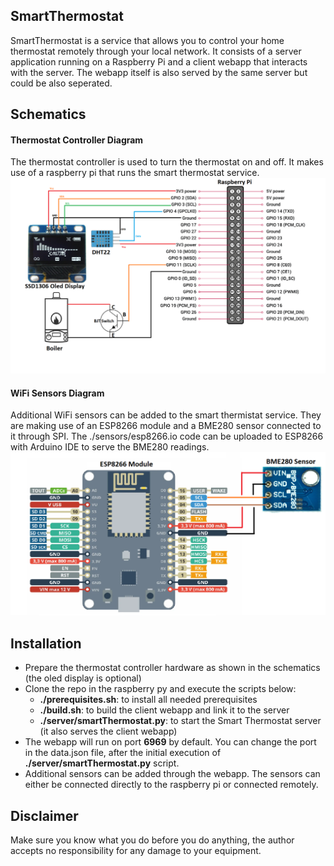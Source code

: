 ## SmartThermostat
SmartThermostat is a service that allows you to control your home thermostat remotely through your local network. It consists of a server application running on a Raspberry Pi and a client webapp that interacts with the server. The webapp itself is also served by the same server but could be also seperated.

## Schematics
#### Thermostat Controller Diagram
The thermostat controller is used to turn the thermostat on and off. It makes use of a raspberry pi that runs the smart thermostat service.
![SmartThermostatDiagram](SmartThermostatDiagram.png)

#### WiFi Sensors Diagram
Additional WiFi sensors can be added to the smart thermistat service. They are making use of an ESP8266 module and a BME280 sensor connected to it through SPI. The ./sensors/esp8266.io code can be uploaded to ESP8266 with Arduino IDE to serve the BME280 readings.
![SmartThermostatDiagram](sensors/esp8266_schematic.png)

## Installation
* Prepare the thermostat controller hardware as shown in the schematics (the oled display is optional)
* Clone the repo in the raspberry py and execute the scripts below:
    * **./prerequisites.sh**: to install all needed prerequisites
    * **./build.sh**: to build the client webapp and link it to the server
    * **./server/smartThermostat.py**: to start the Smart Thermostat server (it also serves the client webapp)
* The webapp will run on port **6969** by default. You can change the port in the data.json file, after the initial execution of **./server/smartThermostat.py** script.
* Additional sensors can be added through the webapp. The sensors can either be connected directly to the raspberry pi or connected remotely.

## Disclaimer
Make sure you know what you do before you do anything, the author accepts no responsibility for any damage to your equipment.